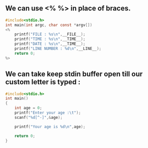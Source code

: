 ## We can use <% %> in place of braces.
```c
#include<stdio.h>
int main(int argc, char const *argv[])
<%
	printf("FILE : %s\n",__FILE__);
	printf("TIME : %s\n",__TIME__);
	printf("DATE : %s\n",__TIME__);
	printf("LINE NUMBER : %d\n",__LINE__);
	return 0;
%>
```

## We can take keep stdin buffer open till our custom letter is typed :
```c
#include<stdio.h>
int main()
{
	int age = 0;
	printf("Enter your age :\t");
	scanf("%d[^-]",&age);

	printf("Your age is %d\n",age);

	return 0;
}

```
